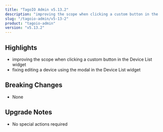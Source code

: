 ```yaml
---
title: "TagoIO Admin v5.13.2"
description: "improving the scope when clicking a custom button in the Device List widget"
slug: "/tagoio-admin/v5-13-2"
product: "tagoio-admin"
version: "v5.13.2"
---
```


## Highlights

- improving the scope when clicking a custom button in the Device List widget
- fixing editing a device using the modal in the Device List widget

## Breaking Changes

- None

## Upgrade Notes

- No special actions required
